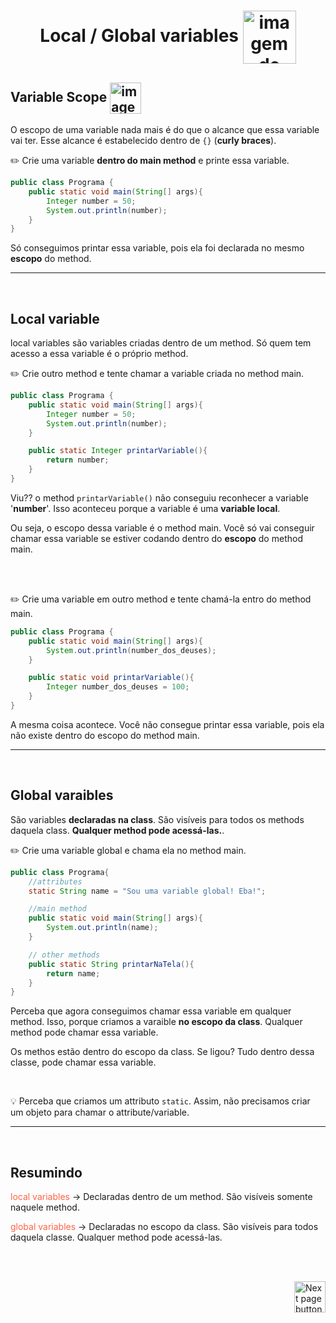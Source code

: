 <h1 align="center">Local / Global variables <img src="https://cdn-icons-png.flaticon.com/512/2248/2248874.png" alt="imagem de uma 'x' variable" align="center" width="85px"></h1>

## Variable Scope <img src="https://img.icons8.com/plasticine/512/curly-brackets.png" alt="imagem" width="50px" align="center">

O escopo de uma variable nada mais é do que o alcance que essa variable vai ter. Esse alcance é estabelecido dentro de `{}` (**curly braces**).

:pencil2: Crie uma variable **dentro do main method** e printe essa variable.

```java
public class Programa {
    public static void main(String[] args){
        Integer number = 50;
        System.out.println(number);
    }
}
```
Só conseguimos printar essa variable, pois ela foi declarada no mesmo **escopo** do method.

<hr>
<br>

## Local variable

local variables são variables criadas dentro de um method. Só quem tem acesso a essa variable é o próprio method.

:pencil2: Crie outro method e tente chamar a variable criada no method main.

```java
public class Programa {
    public static void main(String[] args){
        Integer number = 50;
        System.out.println(number);
    }

    public static Integer printarVariable(){
        return number;
    }
}
```

Viu?? o method `printarVariable()` não conseguiu reconhecer a variable '**number**'. Isso aconteceu porque a variable é uma **variable local**.

Ou seja, o escopo dessa variable é o method main. Você só vai conseguir chamar essa variable se estiver codando dentro do **escopo** do method main.

<br>
<br>

:pencil2: Crie uma variable em outro method e tente chamá-la entro do method main.

```java
public class Programa {
    public static void main(String[] args){
        System.out.println(number_dos_deuses);
    }

    public static void printarVariable(){
        Integer number_dos_deuses = 100;
    }
}
```

A mesma coisa acontece. Você não consegue printar essa variable, pois ela não existe dentro do escopo do method main.


<hr>
<br>

## Global varaibles
São variables **declaradas na class**. São visíveis para todos os methods daquela class. **Qualquer method pode acessá-las.**.

:pencil2: Crie uma variable global e chama ela no method main.

```java
public class Programa{
    //attributes
    static String name = "Sou uma variable global! Eba!";

    //main method
    public static void main(String[] args){
        System.out.println(name);
    }

    // other methods
    public static String printarNaTela(){
        return name;
    }
}
```
Perceba que agora conseguimos chamar essa variable em qualquer method. Isso, porque criamos a varaible **no escopo da class**. Qualquer method pode chamar essa variable.

Os methos estão dentro do escopo da class. Se ligou? Tudo dentro dessa classe, pode chamar essa variable.

<br>

:bulb: Perceba que criamos um attributo `static`. Assim, não precisamos criar um objeto para chamar o attribute/variable.

<hr>
<br>

## Resumindo

<span style="color:tomato;">local variables</span>  -> Declaradas dentro de um method. São visíveis somente naquele method.

<span style="color:tomato;">global variables</span> -> Declaradas no escopo da class. São visíveis para todos daquela classe. Qualquer method pode acessá-las.



<br>
<br>

<!-- Botão para próxima página -->
<a href="https://github.com/lGabrielDev/02.java/tree/main/Estudo/3.1.input_output/1.input_output.md"><img src="https://cdn-icons-png.flaticon.com/512/8175/8175884.png" alt="Next page button" width="50px" align="right"></a>